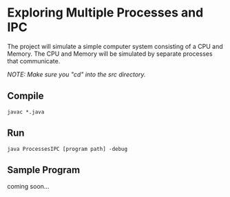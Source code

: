  Exploring Multiple Processes and IPC
=====================================
 The project will simulate a simple computer system consisting of a CPU and Memory. 
 The CPU and Memory will be simulated by separate processes that communicate.

*NOTE: Make sure you "cd" into the src directory.*

Compile
---------------
```
javac *.java
```
Run
---------------
```
java ProcessesIPC [program path] -debug
```


Sample Program
---------------
coming soon...